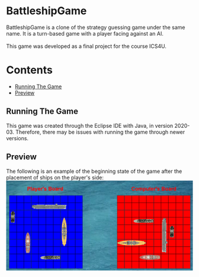 # BattleshipGame

BattleshipGame is a clone of the strategy guessing game under the same name. It is a turn-based game with a player facing against an AI.
<br><br>
This game was developed as a final project for the course ICS4U.

# Contents
* [Running The Game](#running-the-game)
* [Preview](#preview)

## Running The Game

This game was created through the Eclipse IDE with Java, in version 2020-03. Therefore, there may be issues with running the game through newer versions.

## Preview
The following is an example of the beginning state of the game after the placement of ships on the player's side:
<img src='howToPlay.png'>
